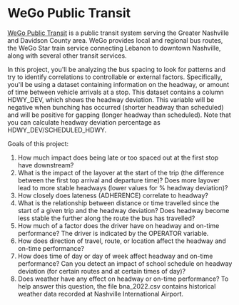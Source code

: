 # WeGo Public Transit
[WeGo Public Transit](https://www.wegotransit.com/) is a public transit system serving the Greater Nashville and Davidson County area. WeGo provides local and regional bus routes, the WeGo Star train service connecting Lebanon to downtown Nashville, along with several other transit services.

In this project, you'll be analyzing the bus spacing to look for patterns and try to identify correlations to controllable or external factors. Specifically, you'll be using a dataset containing information on the headway, or amount of time between vehicle arrivals at a stop. This dataset contains a column HDWY_DEV, which shows the headway deviation. This variable will be negative when bunching has occurred (shorter headway than scheduled) and will be positive for gapping (longer headway than scheduled). Note that you can calculate headway deviation percentage as HDWY_DEV/SCHEDULED_HDWY.

Goals of this project:
1. How much impact does being late or too spaced out at the first stop have downstream?
2. What is the impact of the layover at the start of the trip (the difference between the first top arrival and departure time)? Does more layover lead to more stable headways (lower values for % headway deviation)?
3. How closely does lateness (ADHERENCE) correlate to headway?
4. What is the relationship between distance or time travelled since the start of a given trip and the headway deviation? Does headway become less stable the further along the route the bus has travelled?
5. How much of a factor does the driver have on headway and on-time performance? The driver is indicated by the OPERATOR variable.
6. How does direction of travel, route, or location affect the headway and on-time performance?
7. How does time of day or day of week affect headway and on-time performance? Can you detect an impact of school schedule on headway deviation (for certain routes and at certain times of day)?
8. Does weather have any effect on headway or on-time performance? To help answer this question, the file bna_2022.csv contains historical weather data recorded at Nashville International Airport. 